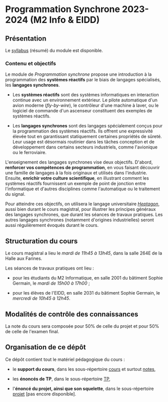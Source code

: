# Programmation Synchrone 2023-2024 (M2 Info & EIDD)

## Présentation

Le [syllabus](cours/syllabus-progsync.pdf) (résumé) du module est disponible.

### Contenu et objectifs

Le module de *Programmation synchrone* propose une introduction à la
programmation des **systèmes réactifs** par le biais de langages spécialisés,
les **langages synchrones**.

- Les **systèmes réactifs** sont des systèmes informatiques en interaction
  continue avec un environnement extérieur. Le pilote automatique d'un avion
  moderne (_fly-by-wire_), le contrôleur d'une machine à laver, ou le logiciel
  de commande d'un ascenseur constituent des exemples de systèmes réactifs.

- Les **langages synchrones** sont des langages spécialement conçus pour la
  programmation des systèmes réactifs. Ils offrent une expressivité élevée tout
  en garantissant statiquement certaines propriétés de sûreté. Leur usage est
  désormais routinier dans les tâches conception et de développement dans
  certains secteurs industriels, comme l'avionique ou le ferroviaire.

L'enseignement des langages synchrones vise deux objectifs. D'abord, **renforcer
vos compétences de programmation**, en vous faisant découvrir une famille de
langages à la fois originaux et utilisés dans l'industrie. Ensuite, **enrichir
votre culture scientifique**, en illustrant comment les systèmes réactifs
fournissent un exemple de point de jonction entre l'informatique et d'autres
disciplines comme l'automatique ou le traitement du signal.

Pour atteindre ces objectifs, on utilisera le langage universitaire
[*Heptagon*](https://gitlab.inria.fr/synchrone/heptagon), aussi bien durant le
cours magistral, pour illustrer les principes généraux des langages synchrones,
que durant les séances de travaux pratiques. Les autres langages synchrones
(notamment d'origines industrielles) seront aussi régulièrement évoqués durant
le cours.

## Structuration du cours

Le cours magistral a lieu le *mardi de 11h45 à 13h45*, dans la salle 264E de la
Halle aux Farines.

Les séances de travaux pratiques ont lieu :

- pour les étudiants du M2 Informatique, en salle 2001 du bâtiment Sophie
  Germain, le *mardi de 15h00 à 17h00* ;

- pour les élèves de l'EIDD, en salle 2031 du bâtiment Sophie Germain, le
  *mercredi de 10h45 à 12h45*.

## Modalités de contrôle des connaissances

La note du cours sera composée pour 50% de celle du projet et pour 50% de celle
de l'examen final.

## Organisation de ce dépôt

Ce dépôt contient tout le matériel pédagogique du cours :

- le **support du cours**, dans les sous-répertoire [cours](cours/) et surtout
  [notes](notes/),

- les **énoncés de TP**, dans le sous-répertoire [TP](tp/),

- l'**énoncé du projet, ainsi que son squelette**, dans le sous-répertoire
  [projet](projet/) [pas encore disponible].
